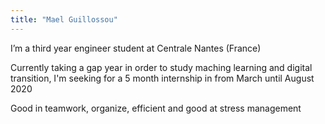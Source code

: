 ```yaml
---
title: "Mael Guillossou"
---
```

I’m a third year engineer student at Centrale Nantes (France)

Currently taking a gap year in order to study maching learning and digital transition, I'm seeking for a 5 month internship in from March until August 2020

Good in teamwork, organize, efficient and good at stress management